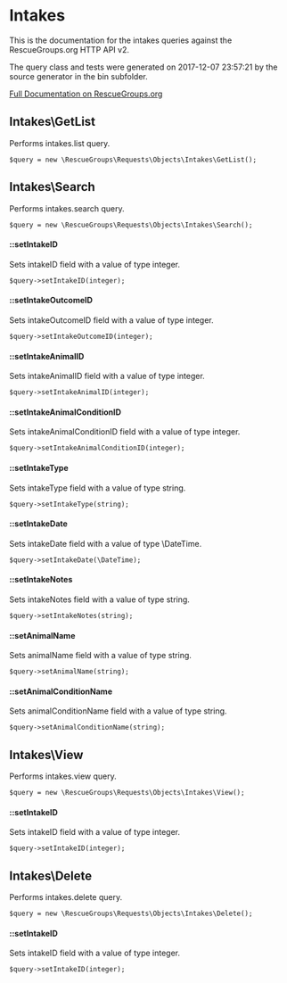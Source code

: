 # Intakes

This is the documentation for the intakes queries against the RescueGroups.org HTTP API v2.

The query class and tests were generated on 2017-12-07 23:57:21 by the source generator in the bin subfolder.

[Full Documentation on RescueGroups.org](https://userguide.rescuegroups.org/display/APIDG/Object+definitions#Objectdefinitions-intakes)

## Intakes\GetList

Performs intakes.list query.

    $query = new \RescueGroups\Requests\Objects\Intakes\GetList();



## Intakes\Search

Performs intakes.search query.

    $query = new \RescueGroups\Requests\Objects\Intakes\Search();

#### ::setIntakeID

Sets intakeID field with a value of type integer.

    $query->setIntakeID(integer);

#### ::setIntakeOutcomeID

Sets intakeOutcomeID field with a value of type integer.

    $query->setIntakeOutcomeID(integer);

#### ::setIntakeAnimalID

Sets intakeAnimalID field with a value of type integer.

    $query->setIntakeAnimalID(integer);

#### ::setIntakeAnimalConditionID

Sets intakeAnimalConditionID field with a value of type integer.

    $query->setIntakeAnimalConditionID(integer);

#### ::setIntakeType

Sets intakeType field with a value of type string.

    $query->setIntakeType(string);

#### ::setIntakeDate

Sets intakeDate field with a value of type \DateTime.

    $query->setIntakeDate(\DateTime);

#### ::setIntakeNotes

Sets intakeNotes field with a value of type string.

    $query->setIntakeNotes(string);

#### ::setAnimalName

Sets animalName field with a value of type string.

    $query->setAnimalName(string);

#### ::setAnimalConditionName

Sets animalConditionName field with a value of type string.

    $query->setAnimalConditionName(string);



## Intakes\View

Performs intakes.view query.

    $query = new \RescueGroups\Requests\Objects\Intakes\View();

#### ::setIntakeID

Sets intakeID field with a value of type integer.

    $query->setIntakeID(integer);



## Intakes\Delete

Performs intakes.delete query.

    $query = new \RescueGroups\Requests\Objects\Intakes\Delete();

#### ::setIntakeID

Sets intakeID field with a value of type integer.

    $query->setIntakeID(integer);





